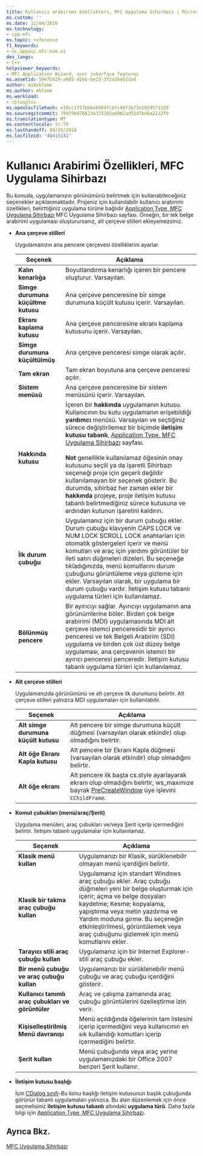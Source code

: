 ```yaml
---
title: Kullanıcı arabirimi özellikleri, MFC Uygulama Sihirbazı | Microsoft Docs
ms.custom: ''
ms.date: 11/04/2016
ms.technology:
- cpp-mfc
ms.topic: reference
f1_keywords:
- vc.appwiz.mfc.exe.ui
dev_langs:
- C++
helpviewer_keywords:
- MFC Application Wizard, user interface features
ms.assetid: 59e7b829-a665-42eb-be23-3f2a36eb2dad
author: mikeblome
ms.author: mblome
ms.workload:
- cplusplus
ms.openlocfilehash: e18cc1f57bbbeb004fcbfc98f3671e29595f1329
ms.sourcegitcommit: 799f9b976623a375203ad8b2ad5147bd6a2212f0
ms.translationtype: MT
ms.contentlocale: tr-TR
ms.lasthandoff: 09/19/2018
ms.locfileid: "46415141"
---
```

# <a name="user-interface-features-mfc-application-wizard"></a>Kullanıcı Arabirimi Özellikleri, MFC Uygulama Sihirbazı

Bu konuda, uygulamanızın görünümünü belirtmek için kullanabileceğiniz seçenekler açıklanmaktadır. Projeniz için kullanılabilir kullanıcı arabirimi özellikleri, belirttiğiniz uygulama türüne bağlıdır [Application Type, MFC Uygulama Sihirbazı](../../mfc/reference/application-type-mfc-application-wizard.md) MFC Uygulama Sihirbazı sayfası. Örneğin, bir tek belge arabirimi uygulaması oluşturursanız, alt çerçeve stilleri ekleyemezsiniz.

- **Ana çerçeve stilleri**

   Uygulamanızın ana pencere çerçevesi özelliklerini ayarlar.

   |Seçenek|Açıklama|
   |------------|-----------------|
   |**Kalın kenarlığa**|Boyutlandırma kenarlığı içeren bir pencere oluşturur. Varsayılan.|
   |**Simge durumuna küçültme kutusu**|Ana çerçeve penceresine bir simge durumuna küçült kutusu içerir. Varsayılan.|
   |**Ekranı kaplama kutusu**|Ana çerçeve penceresine ekranı kaplama kutusunu içerir. Varsayılan.|
   |**Simge durumuna küçültülmüş**|Ana çerçeve penceresi simge olarak açılır.|
   |**Tam ekran**|Tam ekran boyutuna ana çerçeve penceresi açılır.|
   |**Sistem menüsü**|Ana çerçeve penceresine bir sistem menüsünü içerir. Varsayılan.|
   |**Hakkında kutusu**|İçeren bir **hakkında** uygulamanın kutusu. Kullanıcının bu kutu uygulamanın erişebildiği **yardımcı** menüsü. Varsayılan ve seçtiğiniz sürece değiştirilemez bir biçimde **iletişim kutusu tabanlı**, [Application Type, MFC Uygulama Sihirbazı](../../mfc/reference/application-type-mfc-application-wizard.md) sayfası.<br /><br /> **Not** genellikle kullanılamaz öğesinin onay kutusunu seçili ya da işaretli Sihirbazı seçeneği proje için geçerli değildir kullanılamayan bir seçenek gösterir. Bu durumda, sihirbaz her zaman ekler bir **hakkında** projeye, proje iletişim kutusu tabanlı belirtmediğiniz sürece kutusuna ve ardından kutunun işaretini kaldırın.|
   |**İlk durum çubuğu**|Uygulamanız için bir durum çubuğu ekler. Durum çubuğu klavyenin CAPS LOCK ve NUM LOCK SCROLL LOCK anahtarları için otomatik göstergeleri içerir ve menü komutları ve araç için yardımı görüntüler bir ileti satırı düğmeleri dizeleri. Bu seçeneğe tıkladığınızda, menü komutlarını durum çubuğunu görüntüleme veya gizleme için ekler. Varsayılan olarak, bir uygulama bir durum çubuğu vardır. İletişim kutusu tabanlı uygulama türleri için kullanılamaz.|
   |**Bölünmüş pencere**|Bir ayırıcıyı sağlar. Ayırıcıyı uygulamanın ana görünümlerine böler. Birden çok belge arabirimi (MDI) uygulamasında MDI alt çerçeve istemci penceresidir bir ayırıcı penceresi ve tek Belgeli Arabirim (SDI) uygulama ve birden çok üst düzey belge uygulaması, ana çerçevenin istemci bir ayırıcı penceresi penceredir. İletişim kutusu tabanlı uygulama türleri için kullanılamaz.|

- **Alt çerçeve stilleri**

   Uygulamanızda görünümünü ve alt çerçeve ilk durumunu belirtir. Alt çerçeve stilleri yalnızca MDI uygulamaları için kullanılabilir.

   |Seçenek|Açıklama|
   |------------|-----------------|
   |**Alt simge durumuna küçült kutusu**|Alt pencere bir simge durumuna küçült düğmesi (varsayılan olarak etkindir) olup olmadığını belirtir.|
   |**Alt öğe Ekranı Kapla kutusu**|Alt pencere bir Ekranı Kapla düğmesi (varsayılan olarak etkindir) olup olmadığını belirtir.|
   |**Alt öğe ekranı**|Alt pencere ilk başta cs.style ayarlayarak ekranı olup olmadığını belirtir, ws_maxımıze bayrak [PreCreateWindow](../../mfc/reference/cwnd-class.md#precreatewindow) üye işlevini `CChildFrame`.|

- **Komut çubukları (menü/araç/Şerit)**

   Uygulama menüleri, araç çubukları ve/veya Şerit içerip içermediğini belirtir. İletişim tabanlı uygulamalar için kullanılamaz.

   |Seçenek|Açıklama|
   |------------|-----------------|
   |**Klasik menü kullan**|Uygulamanızı bir Klasik, sürüklenebilir olmayan menü içerdiğini belirtir.|
   |**Klasik bir takma araç çubuğu kullan**|Uygulamanız için standart Windows araç çubuğu ekler. Araç çubuğu düğmeleri yeni bir belge oluşturmak için içerir; açma ve belge dosyaları kaydetme; Kesme; kopyalama, yapıştırma veya metin yazdırma ve Yardım moduna girme. Bu seçeneğin etkinleştirilmesi, görüntülemek veya araç çubuğunu gizlemek için menü komutlarını ekler.|
   |**Tarayıcı stili araç çubuğu kullan**|Uygulamanız için bir Internet Explorer-stili araç çubuğu ekler.|
   |**Bir menü çubuğu ve araç çubuğu kullan**|Uygulamanızı bir sürüklenebilir menü çubuğu ve araç çubuğu içerdiğini gösterir.|
   |**Kullanıcı tanımlı araç çubukları ve görüntüler**|Araç ve çalışma zamanında araç çubuğu görüntülerini özelleştirme izin verir.|
   |**Kişiselleştirilmiş Menü davranışı**|Menü açıldığında öğelerinin tam listesini içerip içermediğini veya kullanıcının en sık kullandığı komutları içerip içermediğini belirtir.|
   |**Şerit kullan**|Menü çubuğunda veya araç yerine uygulamanızdaki bir Office 2007 benzeri Şerit kullanır.|

- **İletişim kutusu başlığı**

   İçin [CDialog sınıfı](../../mfc/reference/cdialog-class.md)-Bu konu başlığı iletişim kutusunun başlık çubuğunda görünür tabanlı uygulamaları yalnızca. Bu alan düzenlemek için önce seçmelisiniz **iletişim kutusu tabanlı** altındaki **uygulama türü**. Daha fazla bilgi için [Application Type, MFC Uygulama Sihirbazı](../../mfc/reference/application-type-mfc-application-wizard.md).

## <a name="see-also"></a>Ayrıca Bkz.

[MFC Uygulama Sihirbazı](../../mfc/reference/mfc-application-wizard.md)


